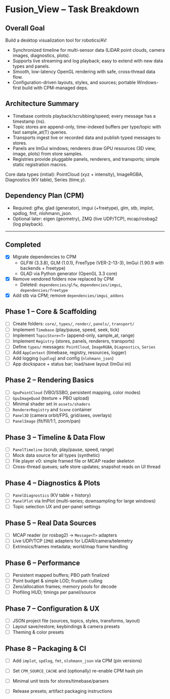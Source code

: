 # Fusion_View – Task Breakdown

## Overall Goal
Build a desktop visualization tool for robotics/AV:
- Synchronized timeline for multi-sensor data (LiDAR point clouds, camera images, diagnostics, plots).
- Supports live streaming and log playback; easy to extend with new data types and panels.
- Smooth, low-latency OpenGL rendering with safe, cross‑thread data flow.
- Configuration-driven layouts, styles, and sources; portable Windows-first build with CPM-managed deps.

## Architecture Summary
- Timebase controls playback/scrubbing/speed; every message has a timestamp (ns).
- Topic stores are append-only, time-indexed buffers per type/topic with fast sample_at(T) queries.
- Transports ingest live or recorded data and publish typed messages to stores.
- Panels are ImGui windows; renderers draw GPU resources (3D view, image, plots) from store samples.
- Registries provide pluggable panels, renderers, and transports; simple static registration macros.

Core data types (initial): PointCloud (xyz + intensity), ImageRGBA, Diagnostics (KV table), Series (time,y).

## Dependency Plan (CPM)
- Required: glfw, glad (generator), imgui (+freetype), glm, stb, implot, spdlog, fmt, nlohmann_json.
- Optional later: eigen (geometry), ZMQ (live UDP/TCP), mcap/rosbag2 (log playback).

---

## Completed
- [x] Migrate dependencies to CPM
  - GLFW (3.3.8), GLM (1.0.1), FreeType (VER-2-13-3), ImGui (1.90.9 with backends + freetype)
  - GLAD via Python generator (OpenGL 3.3 core)
- [x] Remove vendored folders now replaced by CPM
  - Deleted: `dependencies/glfw`, `dependencies/imgui`, `dependencies/freetype`
- [x] Add stb via CPM; remove `dependencies/imgui_addons`

## Phase 1 – Core & Scaffolding
- [ ] Create folders: `core/`, `types/`, `render/`, `panels/`, `transport/`
- [ ] Implement `Timebase` (play/pause, speed, seek, tick)
- [ ] Implement `TopicStore<T>` (append-only, sample_at, range)
- [ ] Implement `Registry` (stores, panels, renderers, transports)
- [ ] Define `types/` messages: `PointCloud`, `ImageRGBA`, `Diagnostics`, `Series`
- [ ] Add `AppContext` (timebase, registry, resources, logger)
- [ ] Add logging (`spdlog`) and config (`nlohmann_json`)
- [ ] App dockspace + status bar; load/save layout (ImGui ini)

## Phase 2 – Rendering Basics
- [ ] `GpuPointCloud` (VBO/SSBO, persistent mapping, color modes)
- [ ] `GpuImageQuad` (texture + PBO upload)
- [ ] Minimal shader set in `assets/shaders`
- [ ] `RendererRegistry` and `Scene` container
- [ ] `Panel3D` (camera orbit/FPS, grid/axes, overlays)
- [ ] `PanelImage` (fit/fill/1:1, zoom/pan)

## Phase 3 – Timeline & Data Flow
- [ ] `PanelTimeline` (scrub, play/pause, speed, range)
- [ ] Mock data source for all types (synthetic)
- [ ] File player v0: simple framed file or MCAP reader skeleton
- [ ] Cross-thread queues; safe store updates; snapshot reads on UI thread

## Phase 4 – Diagnostics & Plots
- [ ] `PanelDiagnostics` (KV table + history)
- [ ] `PanelPlot` via ImPlot (multi-series; downsampling for large windows)
- [ ] Topic selection UX and per-panel settings

## Phase 5 – Real Data Sources
- [ ] MCAP reader (or rosbag2) → `Message<T>` adapters
- [ ] Live UDP/TCP (`ZMQ`) adapters for LiDAR/camera/telemetry
- [ ] Extrinsics/frames metadata; world/map frame handling

## Phase 6 – Performance
- [ ] Persistent mapped buffers; PBO path finalized
- [ ] Point budget & simple LOD; frustum culling
- [ ] Zero/allocation frames; memory pools for decode
- [ ] Profiling HUD; timings per panel/source

## Phase 7 – Configuration & UX
- [ ] JSON project file (sources, topics, styles, transforms, layout)
- [ ] Layout save/restore; keybindings & camera presets
- [ ] Theming & color presets

## Phase 8 – Packaging & CI
- [ ] Add `implot`, `spdlog`, `fmt`, `nlohmann_json` via CPM (pin versions)
- [ ] Set `CPM_SOURCE_CACHE` and (optionally) re-enable CPM hash pin
- [ ] Minimal unit tests for stores/timebase/parsers
- [ ] Release presets; artifact packaging instructions

